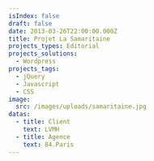 ```yaml
---
isIndex: false
draft: false
date: 2013-03-26T22:00:00.000Z
title: Projet La Samaritaine
projects_types: Editorial
projects_solutions:
  - Wordpress
projects_tags:
  - jQuery
  - Javascript
  - CSS
image:
  src: /images/uploads/samaritaine.jpg
datas:
  - title: Client
    text: LVMH
  - title: Agence
    text: 84.Paris
---
```


